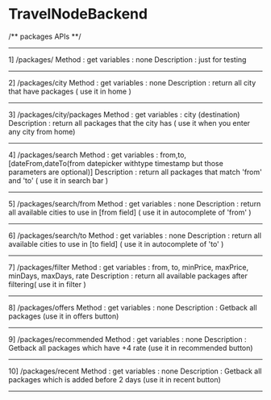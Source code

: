 # TravelNodeBackend
/** packages APIs **/
***********************************
1] /packages/
Method : get
variables : none
Description : just for testing
************************************
2] /packages/city
Method : get
variables : none
Description : return all city that have packages (  use it in home )
************************************
3] /packages/city/packages
Method : get
variables : city (destination)
Description : return all packages that the city has ( use it when you enter any city from home)
************************************
4] /packages/search
Method : get
variables : from,to,[dateFrom,dateTo(from datepicker withtype timestamp but those parameters are optional)]
Description : return all packages that match 'from' and 'to' (  use it in search bar )
************************************
5] /packages/search/from
Method : get
variables : none
Description : return all available cities to use in [from field] (  use it in autocomplete of 'from' )
************************************
6] /packages/search/to
Method : get
variables : none
Description : return all available cities to use in [to field] (  use it in autocomplete of 'to' )
************************************
7] /packages/filter
Method : get
variables : from, to, minPrice, maxPrice, minDays, maxDays, rate
Description : return all available packages after filtering(  use it in filter )
************************************
8] /packages/offers
Method : get
variables : none
Description : Getback all packages (use it in offers button)
************************************
9] /packages/recommended
Method : get
variables : none
Description : Getback all packages which have +4 rate (use it in recommended button)
************************************
10] /packages/recent
Method : get
variables : none
Description : Getback all packages which is added before 2 days (use it in recent button)
************************************